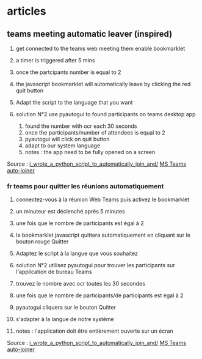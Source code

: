 # articles
## teams meeting automatic leaver (inspired)
1. get connected to the teams web meeting them enable bookmarklet
1. a timer is triggered after 5 mins 
1. once the partcipants number is equal to 2 
1. the javascript bookmarklet will automatically leave by clicking the red quit button 
1. Adapt the script to the language that you want


1. solution N°2 use pyautogui to found participants on teams desktop app 
    1. found the number with ocr each 30 seconds 
    1. once the participants/number of attendees is equal to 2 
    1. pyautogui will click on quit button
    1. adapt to our system language
    1. notes : the app need to be fully opened on a screen 


Source : [i_wrote_a_python_script_to_automatically_join_and/](https://www.reddit.com/r/Python/comments/hxp5eq/i_wrote_a_python_script_to_automatically_join_and/)
[MS Teams auto-joiner](https://github.com/atharva-lipare/MS-Teams-Auto-Joiner)


### fr teams pour quitter les réunions automatiquement
1. connectez-vous à la réunion Web Teams puis activez le bookmarklet
1. un minuteur est déclenché après 5 minutes
1. une fois que le nombre de participants est égal à 2
1. le bookmarklet javascript quittera automatiquement en cliquant sur le bouton rouge Quitter
1. Adaptez le script à la langue que vous souhaitez

1. solution N°2 utilisez pyautogui pour trouver les participants sur l'application de bureau Teams
1. trouvez le nombre avec ocr toutes les 30 secondes
1. une fois que le nombre de participants/de participants est égal à 2
1. pyautogui cliquera sur le bouton Quitter
1. s'adapter à la langue de notre système
1. notes : l'application doit être entièrement ouverte sur un écran

Source : [i_wrote_a_python_script_to_automatically_join_and/](https://www.reddit.com/r/Python/comments/hxp5eq/i_wrote_a_python_script_to_automatically_join_and/)
[MS Teams auto-joiner](https://github.com/atharva-lipare/MS-Teams-Auto-Joiner)
